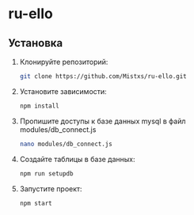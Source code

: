 # ru-ello

## Установка

1. Клонируйте репозиторий:
    ```bash
    git clone https://github.com/Mistxs/ru-ello.git
    ```

2. Установите зависимости:
    ```bash
    npm install
    ```
3. Пропишите доступы к базе данных mysql в файл modules/db_connect.js
    ```bash
    nano modules/db_connect.js
    ```


4. Создайте таблицы в базе данных:
    ```bash
    npm run setupdb
    ```

4. Запустите проект:
    ```bash
    npm start
    ```
